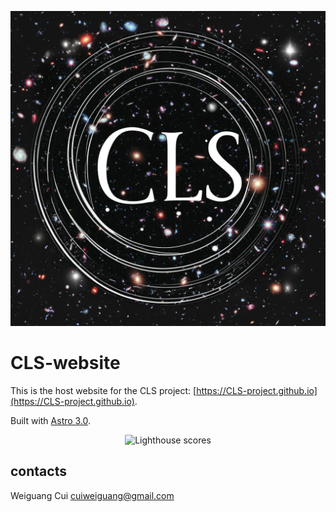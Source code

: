 <p align="center">
  <img src="public/thumbnail.png" alt="CLS-project"/>
</p>

# CLS-website

This is the host website for the CLS project: [https://CLS-project.github.io](https://CLS-project.github.io).

Built with [Astro 3.0](https://astro.build/).

<p align="center">
  <img src="https://www.CLS-project.github.io/lighthouse.png?raw=true" alt="Lighthouse scores"/>
</p>

## contacts

Weiguang Cui <cuiweiguang@gmail.com>